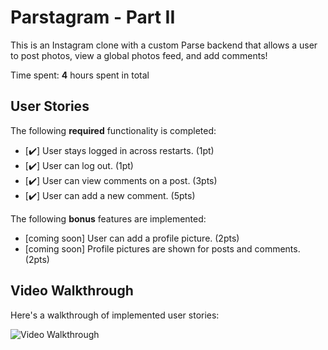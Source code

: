 # Parstagram - Part II

This is an Instagram clone with a custom Parse backend that allows a user to post photos, view a global photos feed, and add comments!

Time spent: **4** hours spent in total

## User Stories

The following **required** functionality is completed:

- [✔️] User stays logged in across restarts. (1pt)
- [✔️] User can log out. (1pt)
- [✔️] User can view comments on a post. (3pts)
- [✔️] User can add a new comment. (5pts)

The following **bonus** features are implemented:

- [coming soon] User can add a profile picture. (2pts)
- [coming soon] Profile pictures are shown for posts and comments. (2pts)

## Video Walkthrough

Here's a walkthrough of implemented user stories:

<img src='https://imgur.com/a/FQKjKHp' title='Video Walkthrough' width='' alt='Video Walkthrough' />
